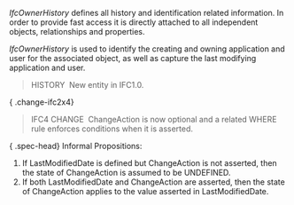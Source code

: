 _IfcOwnerHistory_ defines all history and identification related information. In order to provide fast access it is directly attached to all independent objects, relationships and properties.

_IfcOwnerHistory_ is used to identify the creating and owning application and user for the associated object, as well as capture the last modifying application and user.

> HISTORY&nbsp; New entity in IFC1.0.

{ .change-ifc2x4}
> IFC4 CHANGE&nbsp; ChangeAction is now optional and a related WHERE rule enforces conditions when it is asserted.

{ .spec-head}
Informal Propositions:

1. If LastModifiedDate is defined but ChangeAction is not asserted, then the state of ChangeAction is assumed to be UNDEFINED.
2. If both LastModifiedDate and ChangeAction are asserted, then the state of ChangeAction applies to the value asserted in LastModifiedDate.